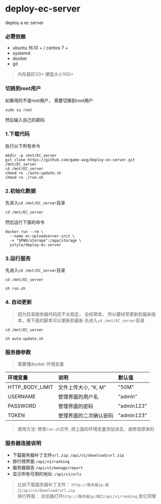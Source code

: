# deploy-ec-server
deploy a ec server

### 必需依赖
- ubuntu 16.10 + / centos 7 +
- systemd
- docker 
- git
>内存最好2G+ 硬盘大小10G+


### 切换到root用户
如果用的不是root用户， 需要切换到root用户
```shell
sudo su root
```
然后输入自己的密码

### 1.下载代码
执行以下所有命令
```shell
mkdir -p /mnt/EC_server
git clone https://github.com/game-avg/deploy-ec-server.git /mnt/EC_server
cd /mnt/EC_server
chmod +x ./auto-update.sh
chmod +x ./run.sh
```
### 2.初始化数据
先进入`cd /mnt/EC_server`目录
```shell
cd /mnt/EC_server
```
然后运行下面的命令
```shell
docker run --rm \
  --name ec-uploadserver-init \
  -v "$PWD/storage":/app/storage \
  ystyle/deploy-ec-server
```

### 3.运行服务
先进入`cd /mnt/EC_server`目录
```$xslt
cd /mnt/EC_server
```
```
sh run.sh
```

### 4. 自动更新
>因为目录服务器代码还不太稳定， 会经常改， 所以要经常更新到最新版本，用下面的脚本可以更新到最新
先进入`cd /mnt/EC_server`目录
```$xslt
cd /mnt/EC_server
```
```shell
sh auto-update.sh
```

### 服务器参数
> 需要懂docker 环境变量

环境变量|说明|默认值
:---|:----------|:-----
HTTP_BODY_LIMIT|文件上传大小, "K, M"|"50M"
USERNAME|管理界面的用户名| "admin"
PASSWORD|管理界面的密码| "admin123"
TOKEN|管理界面的二次确认密码| "admin123"

>使用方法: 修改`run.sh`文件, 把上面的环境变量添加进去，或修改原来的

### 服务器连接说明
- 下载服务器补丁文件`url.zip`:  `/api/v1/download/url.zip`
- 排行榜界面 `/api/v1/ranking`
- 服务器报告 `/api/v1/manage/report`
- 显示所有可用的地址:  `/api/v1/urls`

>比如下载服务器补丁文件： `http://服务器ip:端口/api/v1/download/url.zip`  
>排行界面： 浏览器打开`http://服务器ip:端口/api/v1/ranking` 其它同理 